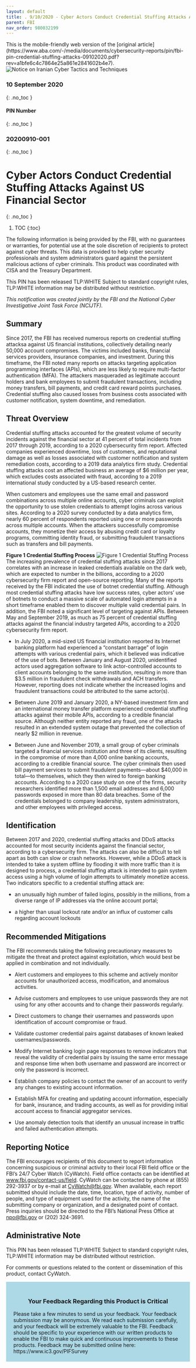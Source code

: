 ```yaml
---
layout: default
title: . 9/10/2020 - Cyber Actors Conduct Credential Stuffing Attacks Against US Financial Sector 
parent: FBI 
nav_order: 980032199 
---
```

<style>
.dont-break-out {
  /* These are technically the same, but use both */
  overflow-wrap: break-word;
  word-wrap: break-word;

  -ms-word-break: break-all;
  /* This is the dangerous one in WebKit, as it breaks things wherever */
  word-break: break-all;
  /* Instead use this non-standard one: */
  word-break: break-word;
}
</style>

<div class="dont-break-out" markdown="1">
This is the mobile-friendly web version of the [original article](https://www.aba.com/-/media/documents/cybersecurity-reports/pin/fbi-pin-credential-stuffing-attacks-09102020.pdf?rev=a1bfe6c4c7864e25a861e2841602b4e7).

<img src="https://statics.bsafes.com/images/publications/FBI%20PIN%20Credential%20Stuffing%20Attacks%2009102020.png" alt="Notice on Iranian Cyber Tactics and Techniques" style="display:block; margin:0 auto">

### 10 September 2020
{: .no_toc }
#### PIN Number
{: .no_toc }
### 20200910-001 
{: .no_toc }  
# Cyber Actors Conduct Credential Stuffing Attacks Against US Financial Sector 
{: .no_toc }

1. TOC
{:toc}

The following information is being provided by the FBI, with no guarantees or warranties, for potential use at the sole discretion of recipients to protect against cyber threats. This data is provided to help cyber security professionals and system administrators guard against the persistent malicious actions of cyber criminals. This product was coordinated with CISA and the Treasury Department.

This PIN has been released TLP:WHITE Subject to standard copyright rules, TLP:WHITE information may be distributed without restriction.

*This notification was created jointly by the FBI and the National Cyber Investigative Joint Task Force (NCIJTF).*

## Summary
Since 2017, the FBI has received numerous reports on credential stuffing attacksa against US financial institutions, collectively detailing nearly 50,000 account compromises. The victims included banks, financial services providers, insurance companies, and investment. During this timeframe, the FBI noted many reports on attacks targeting application programming interfaces (APIs), which are less likely to require multi-factor authentication (MFA). The attackers masqueraded as legitimate account holders and bank employees to submit fraudulent transactions, including money transfers, bill payments, and credit card reward points purchases. Credential stuffing also caused losses from business costs associated with customer notification, system downtime, and remediation.

## Threat Overview
Credential stuffing attacks accounted for the greatest volume of security incidents against the financial sector at 41 percent of total incidents from 2017 through 2019, according to a 2020 cybersecurity firm report. Affected companies experienced downtime, loss of customers, and reputational damage as well as losses associated with customer notification and system remediation costs, according to a 2019 data analytics firm study. Credential stuffing attacks cost an affected business an average of $6 million per year, which excludes costs associated with fraud, according to a 2019 international study conducted by a US-based research center.

When customers and employees use the same email and password combinations across multiple online accounts, cyber criminals can exploit the opportunity to use stolen credentials to attempt logins across various sites. According to a 2020 survey conducted by a data analytics firm, nearly 60 percent of respondents reported using one or more passwords across multiple accounts. When the attackers successfully compromise accounts, they monetize their access by abusing credit card or loyalty programs, committing identity fraud, or submitting fraudulent transactions such as transfers and bill payments. 

**Figure 1 Credential Stuffing Process**
![Figure 1 Credential Stuffing Process](https://statics.bsafes.com/images/publications/FBI%20PIN%20Credential%20Stuffing%20Attacks_Fig-1.png "Figure 1 Credential Stuffing Process")
The increasing prevalence of credential stuffing attacks since 2017 correlates with an increase in leaked credentials available on the dark web, which are expected to number in the billions, according to a 2020 cybersecurity firm report and open-source reporting. Many of the reports received by the FBI indicated the use of botnet credential stuffing. Although most credential stuffing attacks have low success rates, cyber actors’ use of botnets to conduct a massive scale of automated login attempts in a short timeframe enabled them to discover multiple valid credential pairs. In addition, the FBI noted a significant level of targeting against APIs. Between May and September 2019, as much as 75 percent of credential stuffing attacks against the financial industry targeted APIs, according to a 2020 cybersecurity firm report.

- In July 2020, a mid-sized US financial institution reported its Internet banking platform had experienced a “constant barrage” of login attempts with various credential pairs, which it believed was indicative of the use of bots. Between January and August 2020, unidentified actors used aggregation software to link actor-controlled accounts to client accounts belonging to the same institution, resulting in more than $3.5 million in fraudulent check withdrawals and ACH transfers. However, reporting does not indicate whether the increased logins and fraudulent transactions could be attributed to the same actor(s).

- Between June 2019 and January 2020, a NY-based investment firm and an international money transfer platform experienced credential stuffing attacks against their mobile APIs, according to a credible financial source. Although neither entity reported any fraud, one of the attacks resulted in an extended system outage that prevented the collection of nearly $2 million in revenue.

- Between June and November 2019, a small group of cyber criminals targeted a financial services institution and three of its clients, resulting in the compromise of more than 4,000 online banking accounts, according to a credible financial source. The cyber criminals then used bill payment services to submit fraudulent payments—about $40,000 in total—to themselves, which they then wired to foreign banking accounts. According to a 2020 case study on one of the firms, security researchers identified more than 1,500 email addresses and 6,000 passwords exposed in more than 80 data breaches. Some of the credentials belonged to company leadership, system administrators, and other employees with privileged access.

## Identification
Between 2017 and 2020, credential stuffing attacks and DDoS attacks accounted for most security incidents against the financial sector, according to a cybersecurity firm. The attacks can also be difficult to tell apart as both can slow or crash networks. However, while a DDoS attack is intended to take a system offline by flooding it with more traffic than it is designed to process, a credential stuffing attack is intended to gain system access using a high volume of login attempts to ultimately monetize access. Two indicators specific to a credential stuffing attack are:

- an unusually high number of failed logins, possibly in the millions, from a diverse range of IP addresses via the online account portal;

- a higher than usual lockout rate and/or an influx of customer calls regarding account lockouts

## Recommended Mitigations 
The FBI recommends taking the following precautionary measures to mitigate the threat and protect against exploitation, which would best be applied in combination and not individually.

- Alert customers and employees to this scheme and actively monitor accounts for unauthorized access, modification, and anomalous activities.

- Advise customers and employees to use unique passwords they are not using for any other accounts and to change their passwords regularly.

- Direct customers to change their usernames and passwords upon identification of account compromise or fraud.

- Validate customer credential pairs against databases of known leaked usernames/passwords. 

- Modify Internet banking login page responses to remove indicators that reveal the validity of credential pairs by issuing the same error message and response time when both username and password are incorrect or only the password is incorrect.

- Establish company policies to contact the owner of an account to verify any changes to existing account information.

- Establish MFA for creating and updating account information, especially for bank, insurance, and trading accounts, as well as for providing initial account access to financial aggregator services. 

- Use anomaly detection tools that identify an unusual increase in traffic and failed authentication attempts.

## Reporting Notice
The FBI encourages recipients of this document to report information concerning suspicious or criminal activity to their local FBI field office or the FBI’s 24/7 Cyber Watch (CyWatch). Field office contacts can be identified at www.fbi.gov/contact-us/field. CyWatch can be contacted by phone at (855) 292-3937 or by e-mail at CyWatch@fbi.gov. When available, each report submitted should include the date, time, location, type of activity, number of people, and type of equipment used for the activity, the name of the submitting company or organization, and a designated point of contact. Press inquiries should be directed to the FBI’s National Press Office at npo@fbi.gov or (202) 324-3691.

## Administrative Note
This PIN has been released TLP:WHITE Subject to standard copyright rules, TLP:WHITE information may be distributed without restriction.

For comments or questions related to the content or dissemination of this product, contact CyWatch.

<div style="background-color:lightblue; padding:20px" markdown="1"> 
<h3 style="text-align:center">Your Feedback Regarding this Product is Critical</h3>
Please take a few minutes to send us your feedback. Your feedback submission may be anonymous. We read each submission carefully, and your feedback will be extremely valuable to the FBI. Feedback should be specific to your experience with our written products to enable the FBI to make quick and continuous improvements to these products. Feedback may be submitted online here: https://www.ic3.gov/PIFSurvey
</div>
</div>
